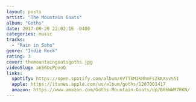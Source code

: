 ```yaml
---
layout: posts
artist: "The Mountain Goats"
album: "Goths"
date: 2017-09-20 22:02:16 -0400
categories: music
tracks:
  - "Rain in Soho"
genre: "Indie Rock"
rating: 3
cover: themountaingoatsgoths.jpg
videoSlug: anS6bcPpvoQ
links:
  spotify: https://open.spotify.com/album/6VTTkMIKHhmFsZkKXsvS5I
  apple: https://itunes.apple.com/us/album/goths/1207001417
  amazon: https://www.amazon.com/Goths-Mountain-Goats/dp/B06WWM7RKN/
---
```





